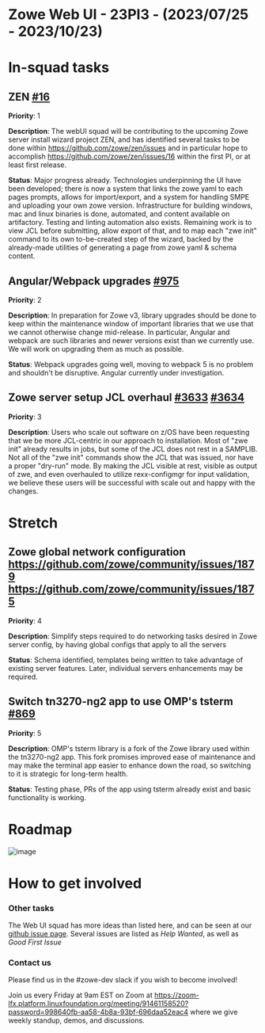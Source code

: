 # Zowe Web UI - 23PI3 - (2023/07/25 - 2023/10/23)

# In-squad tasks

## ZEN [#16](https://github.com/zowe/zen/issues/16)
**Priority**: 1

**Description**: The webUI squad will be contributing to the upcoming Zowe server install wizard project ZEN, and has identified several tasks to be done within https://github.com/zowe/zen/issues and in particular hope to accomplish https://github.com/zowe/zen/issues/16 within the first PI, or at least first release.

**Status**: Major progress already. Technologies underpinning the UI have been developed; there is now a system that links the zowe yaml to each pages prompts, allows for import/export, and a system for handling SMPE and uploading your own zowe version. Infrastructure for building windows, mac and linux binaries is done, automated, and content available on artifactory. Testing and linting automation also exists. Remaining work is to view JCL before submitting, allow export of that, and to map each "zwe init" command to its own to-be-created step of the wizard, backed by the already-made utilities of generating a page from zowe yaml & schema content.

## Angular/Webpack upgrades [#975](https://github.com/zowe/zlux/issues/975)
**Priority**: 2

**Description**: In preparation for Zowe v3, library upgrades should be done to keep within the maintenance window of important libraries that we use that we cannot otherwise change mid-release. In particular, Angular and webpack are such libraries and newer versions exist than we currently use. We will work on upgrading them as much as possible.

**Status**: Webpack upgrades going well, moving to webpack 5 is no problem and shouldn't be disruptive. Angular currently under investigation.

## Zowe server setup JCL overhaul [#3633](https://github.com/zowe/zowe-install-packaging/issues/3633) [#3634](https://github.com/zowe/zowe-install-packaging/issues/3634)
**Priority**: 3

**Description**: Users who scale out software on z/OS have been requesting that we be more JCL-centric in our approach to installation. Most of "zwe init" already results in jobs, but some of the JCL does not rest in a SAMPLIB. Not all of the "zwe init" commands show the JCL that was issued, nor have a proper "dry-run" mode. By making the JCL visible at rest, visible as output of zwe, and even overhauled to utilize rexx-configmgr for input validation, we believe these users will be successful with scale out and happy with the changes. 


# Stretch

## Zowe global network configuration https://github.com/zowe/community/issues/1879 https://github.com/zowe/community/issues/1875
**Priority**: 4

**Description**: Simplify steps required to do networking tasks desired in Zowe server config, by having global configs that apply to all the servers

**Status**: Schema identified, templates being written to take advantage of existing server features. Later, individual servers enhancements may be required.


## Switch tn3270-ng2 app to use OMP's tsterm [#869](https://github.com/zowe/zlux/issues/869)
**Priority**: 5

**Description**: OMP's tsterm library is a fork of the Zowe library used within the tn3270-ng2 app. This fork promises improved ease of maintenance and may make the terminal app easier to enhance down the road, so switching to it is strategic for long-term health.

**Status**: Testing phase, PRs of the app using tsterm already exist and basic functionality is working.


# Roadmap

![image](https://github.com/zowe/community/assets/30730276/2e95ea7e-bf11-493f-ae38-3eb88049e627)




# How to get involved
### Other tasks
The Web UI squad has more ideas than listed here, and can be seen at our [github issue page](github.com/zowe/zlux/issues). Several issues are listed as *Help Wanted*, as well as *Good First Issue*

### Contact us
Please find us in the #zowe-dev slack if you wish to become involved!

Join us every Friday at 9am EST on Zoom at https://zoom-lfx.platform.linuxfoundation.org/meeting/91461158520?password=998640fb-aa58-4b8a-93bf-696daa52eac4 where we give weekly standup, demos, and discussions.
